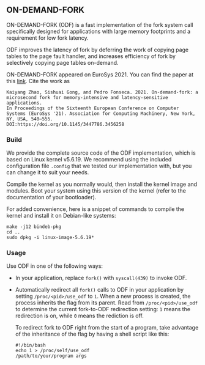 ON-DEMAND-FORK
------------
ON-DEMAND-FORK (ODF) is a fast implementation of the fork system call specifically designed for applications with large memory footprints and a requirement for low fork latency. 

ODF improves the latency of fork by deferring the work of copying page tables to the page fault handler, and increases efficiency of fork by selectively copying page tables on-demand. 

ON-DEMAND-FORK appeared on EuroSys 2021. You can find the paper at this [link](https://doi.org/10.1145/3447786.3456258). Cite the work as
```
Kaiyang Zhao, Sishuai Gong, and Pedro Fonseca. 2021. On-demand-fork: a microsecond fork for memory-intensive and latency-sensitive applications.
In Proceedings of the Sixteenth European Conference on Computer Systems (EuroSys '21). Association for Computing Machinery, New York, NY, USA, 540–555.
DOI:https://doi.org/10.1145/3447786.3456258
```

### Build
We provide the complete source code of the ODF implementation, which is based on Linux kernel v5.6.19. We recommend using the included configuration file `.config` that we tested our implementation with, but you can change it to suit your needs. 

Compile the kernel as you normally would, then install the kernel image and modules. Boot your system using this version of the kernel (refer to the documentation of your bootloader).

For added convenience, here is a snippet of commands to compile the kernel and install it on Debian-like systems:
```
make -j12 bindeb-pkg
cd ..
sudo dpkg -i linux-image-5.6.19*
```

### Usage
Use ODF in one of the following ways:

- In your application, replace `fork()` with `syscall(439)` to invoke ODF.

- Automatically redirect all `fork()` calls to ODF in your application by setting `/proc/<pid>/use_odf` to `1`. When a new process is created, the process inherits the flag from its parent. Read from `/proc/<pid>/use_odf` to determine the current fork-to-ODF redirection setting: `1` means the redirection is on, while `0` means the rediction is off.

    To redirect fork to ODF right from the start of a program, take advantage of the inheritance of the flag by having a shell script like this:
    ```
    #!/bin/bash
    echo 1 > /proc/self/use_odf
    /path/to/your/program args
    ```

